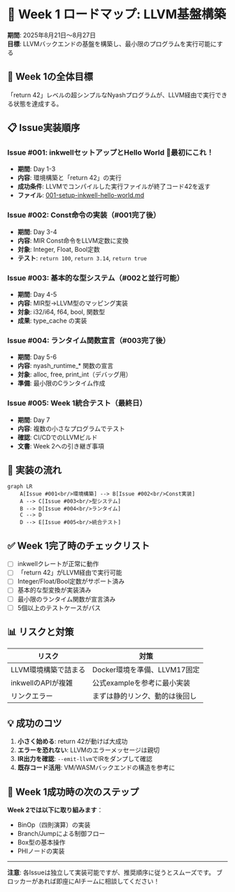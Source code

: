 # 📅 Week 1 ロードマップ: LLVM基盤構築

**期間**: 2025年8月21日〜8月27日  
**目標**: LLVMバックエンドの基盤を構築し、最小限のプログラムを実行可能にする

## 🎯 Week 1の全体目標

「return 42」レベルの超シンプルなNyashプログラムが、LLVM経由で実行できる状態を達成する。

## 📋 Issue実装順序

### **Issue #001: inkwellセットアップとHello World** 🚀最初にこれ！
- **期間**: Day 1-3
- **内容**: 環境構築と「return 42」の実行
- **成功条件**: LLVMでコンパイルした実行ファイルが終了コード42を返す
- **ファイル**: [001-setup-inkwell-hello-world.md](./001-setup-inkwell-hello-world.md)

### **Issue #002: Const命令の実装**（#001完了後）
- **期間**: Day 3-4
- **内容**: MIR Const命令をLLVM定数に変換
- **対象**: Integer, Float, Bool定数
- **テスト**: `return 100`, `return 3.14`, `return true`

### **Issue #003: 基本的な型システム**（#002と並行可能）
- **期間**: Day 4-5
- **内容**: MIR型→LLVM型のマッピング実装
- **対象**: i32/i64, f64, bool, 関数型
- **成果**: type_cache の実装

### **Issue #004: ランタイム関数宣言**（#003完了後）
- **期間**: Day 5-6
- **内容**: nyash_runtime_* 関数の宣言
- **対象**: alloc, free, print_int（デバッグ用）
- **準備**: 最小限のCランタイム作成

### **Issue #005: Week 1統合テスト**（最終日）
- **期間**: Day 7
- **内容**: 複数の小さなプログラムでテスト
- **確認**: CI/CDでのLLVMビルド
- **文書**: Week 2への引き継ぎ事項

## 🔄 実装の流れ

```mermaid
graph LR
    A[Issue #001<br/>環境構築] --> B[Issue #002<br/>Const実装]
    A --> C[Issue #003<br/>型システム]
    B --> D[Issue #004<br/>ランタイム]
    C --> D
    D --> E[Issue #005<br/>統合テスト]
```

## ✅ Week 1完了時のチェックリスト

- [ ] inkwellクレートが正常に動作
- [ ] 「return 42」がLLVM経由で実行可能
- [ ] Integer/Float/Bool定数がサポート済み
- [ ] 基本的な型変換が実装済み
- [ ] 最小限のランタイム関数が宣言済み
- [ ] 5個以上のテストケースがパス

## 📊 リスクと対策

| リスク | 対策 |
|--------|------|
| LLVM環境構築で詰まる | Docker環境を準備、LLVM17固定 |
| inkwellのAPIが複雑 | 公式exampleを参考に最小実装 |
| リンクエラー | まずは静的リンク、動的は後回し |

## 💡 成功のコツ

1. **小さく始める**: return 42が動けば大成功
2. **エラーを恐れない**: LLVMのエラーメッセージは親切
3. **IR出力を確認**: `--emit-llvm`でIRをダンプして確認
4. **既存コード活用**: VM/WASMバックエンドの構造を参考に

## 🎉 Week 1成功時の次のステップ

**Week 2では以下に取り組みます**：
- BinOp（四則演算）の実装
- Branch/Jumpによる制御フロー
- Box型の基本操作
- PHIノードの実装

---

**注意**: 各Issueは独立して実装可能ですが、推奨順序に従うとスムーズです。
ブロッカーがあれば即座にAIチームに相談してください！